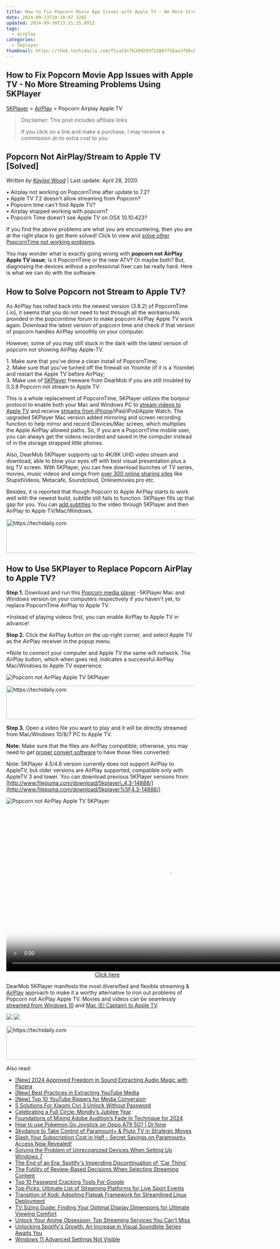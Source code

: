 ```yaml
---
title: How to Fix Popcorn Movie App Issues with Apple TV - No More Streaming Problems Using 5KPlayer
date: 2024-09-23T19:10:07.329Z
updated: 2024-09-30T23:21:25.091Z
tags:
  - airplay
categories:
  - 5kplayer
thumbnail: https://thmb.techidaily.com/f5ca19cfb399293f128bff56ae3fb6cb8b3fe3b136dab287938aeaf206fdd815.jpg
---
```


## How to Fix Popcorn Movie App Issues with Apple TV - No More Streaming Problems Using 5KPlayer

[5KPlayer](https://tools.techidaily.com/5kplayer/products/) \> [AirPlay](https://tools.techidaily.com/5kplayer/airplay/) \> Popcorn Airplay Apple TV

>  Disclaimer: This post includes affiliate links
>
>  If you click on a link and make a purchase, I may receive a commission at no extra cost to you.
>

## Popcorn Not AirPlay/Stream to Apple TV \[Solved\]

 _Written by [Kaylee Wood](https://www.quora.com/profile/Amanda-Hu-21)_ | Last update: April 28, 2020

• Airplay not working on PopcornTime after update to 7.2?  
 • Apple TV 7.2 doesn't allow streaming from Popcorn?  
 • Popcorn time can't find Apple TV?  
 • Airplay stopped working with popcorn?  
 • Popcorn Time doesn't see Apple TV on OSX 10.10.423?

If you find the above problems are what you are encountering, then you are at the right place to get them solved! Click to view and [solve other PopcornTime not working problems](https://tools.techidaily.com/5kplayer/youtube-download/).

You may wonder what is exactly going wrong with **popcorn not AirPlay Apple TV issue**; is it PopcornTime or the new ATV? Or maybe both? But, diagnosing the devices without a professional fixer can be really hard. Here is what we can do with the software.

## How to Solve Popcorn not Stream to Apple TV?

As AirPlay has rolled back into the newest version (3.8.2) of PopcornTime (.io), it seems that you do not need to test through all the workarounds provided in the popcorntime forum to make popcorn AirPlay Apple TV work again. Download the latest version of popcorn time and check if that version of popcorn handles AirPlay smoothly on your computer. 

However, some of you may still stuck in the dark with the latest version of popcorn not showing AirPlay Apple-TV. 

1\. Make sure that you've done a clean install of PopcornTime;   
2\. Make sure that you've turned off the firewall on Yosmite (if it is a Yosmite) and restart the Apple TV before AirPlay;  
3\. Make use of [5KPlayer](https://tools.techidaily.com/5kplayer/products/) freeware from DearMob if you are still troubled by 0.3.8 Popcorn not stream to Apple TV.

This is a whole replacement of PopcornTime, 5KPlayer utilizes the bonjour protocol to enable both your Mac and Windows PC to [stream videos to Apple TV](https://tools.techidaily.com/5kplayer/airplay/) and receive [streams from iPhone](https://tools.techidaily.com/5kplayer/airplay/)/iPad/iPod/Apple Watch. The upgraded 5KPlayer Mac version added mirroring and screen recording function to help mirror and record iDevices/Mac screen, which multiplies the Apple AirPlay allowed paths. So, if you are a PopcornTime mobile user, you can always get the videos recorded and saved in the computer instead of in the storage strapped little phones.

Also, DearMob 5KPlayer supports up to 4K/8K UHD video stream and download, able to blow your eyes off with best visual presentation plus a big TV screen. With 5KPlayer, you can free download bunches of TV series, movies, music videos and songs from [over 300 online sharing sites](https://tools.techidaily.com/5kplayer/youtube-download/) like StupidVideos, Metacafe, Soundcloud, Onlinemovies.pro etc.

Besides, it is reported that though Popcorn to Apple AirPlay starts to work well with the newest build, subtitle still fails to function. 5KPlayer fills up that gap for you. You can [add subtitles](https://tools.techidaily.com/5kplayer/video-music-player/) to the video through 5KPlayer and then AirPlay to Apple TV/Mac/Windows.

<!-- affiliate ads begin -->
<a href="https://aligracehair.sjv.io/c/5597632/1915810/19272" target="_top" id="1915810">
  <img src="//a.impactradius-go.com/display-ad/19272-1915810" border="0" alt="https://techidaily.com" width="728" height="90"/>
</a>
<img height="0" width="0" src="https://aligracehair.sjv.io/i/5597632/1915810/19272" style="position:absolute;visibility:hidden;" border="0" />
<!-- affiliate ads end -->

## How to Use 5KPlayer to Replace Popcorn AirPlay to Apple TV?

**Step 1.** Download and run this [Popcorn media player](https://tools.techidaily.com/5kplayer/video-music-player/) \-5KPlayer Mac and Windows version on your computers respectively if you haven't yet, to replace PopcornTime AirPlay to Apple TV.

\*Instead of playing videos first, you can enable AirPlay to Apple TV in advance!

**Step 2.** Click the AirPlay button on the up-right corner, and select Apple TV as the AirPlay receiver in the popup menu.

\*Note to connect your computer and Apple TV the same wifi network. The AirPlay button, which when goes red, indicates a successful AirPlay Mac/Windows to Apple TV experience.

![Popcorn not AirPlay Apple TV 5KPlayer](https://www.5kplayer.com/airplay/img/5kplayer-airplay.jpg) 

<!-- affiliate ads begin -->
<a href="https://imp.i110150.net/c/5597632/924297/11305" target="_top" id="924297">
  <img src="//a.impactradius-go.com/display-ad/11305-924297" border="0" alt="https://techidaily.com" width="728" height="90"/>
</a>
<img height="0" width="0" src="https://imp.i110150.net/i/5597632/924297/11305" style="position:absolute;visibility:hidden;" border="0" />
<!-- affiliate ads end -->

**Step 3.** Open a video file you want to play and it will be directly streamed from Mac/Windows 10/8/7 PC to Apple TV.

**Note:** Make sure that the files are AirPlay compatible; otherwise, you may need to get [proper convert software](https://tools.techidaily.com/5kplayer/products/) to have those files converted. 

Note: 5KPlayer 4.5/4.6 version currently does not support AirPlay to AppleTV, but older versions are AirPlay supported, compatible only with AppleTV 3 and lower. You can download previous 5KPlayer versions from: [http://www.filepuma.com/download/5kplayer\_4.3-14888/](http://www.filepuma.com/download/5kplayer%5F4.3-14888/)

![Popcorn not AirPlay Apple TV 5KPlayer](https://www.5kplayer.com/airplay/img/5k-airplay-airplay-with-win10-xsy-15021502.jpg) 

<!-- affiliate ads begin -->
<span id="1424531">
					<video width="864" height="NaN" style="cursor:pointer"
           poster="//a.impactradius-go.com/display-clicktoplayimage/1424531.png"
           onclick="if(!this.playClicked){this.play();this.setAttribute('controls',true);this.playClicked=true;}">
	   <source src="//a.impactradius-go.com/display-ad/16446-1424531">
	   <img src="//a.impactradius-go.com/display-clicktoplayimage/1424531.png" style="border: none; height: 100%; width: 100%; object-fit: contain">
	</video>
	<div style="width:540px;text-align:center"><a href="javascript:window.open(decodeURIComponent('https%3A%2F%2Flaganoo.pxf.io%2Fc%2F5597632%2F1424531%2F16446'), '_blank');void(0);">Click here</a></div>
</span>
<img height="0" width="0" src="https://imp.pxf.io/i/5597632/1424531/16446" style="position:absolute;visibility:hidden;" border="0" />
<!-- affiliate ads end -->

DearMob 5KPlayer manifests the most diversified and flexible streaming & [AirPlay](https://tools.techidaily.com/5kplayer/airplay/) approach to make it a worthy alternative to iron out problems of Popcorn not AirPlay Apple TV. Movies and videos can be seamlessly [streamed from Windows 10](https://tools.techidaily.com/5kplayer/airplay/) and [Mac (EI Captain) to Apple TV](https://tools.techidaily.com/5kplayer/airplay/). 

[![](https://www.5kplayer.com/airplay/../button/freedownbackmac.png)](https://tools.techidaily.com/5kplayer/products/) [![](https://www.5kplayer.com/airplay/../button/freedownwhitewin.png)](https://tools.techidaily.com/5kplayer/products/)

<!-- affiliate ads begin -->
<a href="https://unicoeye.pxf.io/c/5597632/2134227/18498" target="_top" id="2134227">
  <img src="//a.impactradius-go.com/display-ad/18498-2134227" border="0" alt="https://techidaily.com" width="728" height="90"/>
</a>
<img height="0" width="0" src="https://unicoeye.pxf.io/i/5597632/2134227/18498" style="position:absolute;visibility:hidden;" border="0" />
<!-- affiliate ads end -->

<ins class="adsbygoogle"
     style="display:block"
     data-ad-format="autorelaxed"
     data-ad-client="ca-pub-7571918770474297"
     data-ad-slot="1223367746"></ins>

<ins class="adsbygoogle"
     style="display:block"
     data-ad-client="ca-pub-7571918770474297"
     data-ad-slot="8358498916"
     data-ad-format="auto"
     data-full-width-responsive="true"></ins>

<span class="atpl-alsoreadstyle">Also read:</span>
<div><ul>
<li><a href="https://fox-hovers.techidaily.com/new-2024-approved-freedom-in-sound-extracting-audio-magic-with-pazera/"><u>[New] 2024 Approved Freedom in Sound Extracting Audio Magic with Pazera</u></a></li>
<li><a href="https://youtube-web.techidaily.com/est-practices-in-extracting-youtube-media/"><u>[New] Best Practices in Extracting YouTube Media</u></a></li>
<li><a href="https://facebook-video-footage.techidaily.com/new-top-10-youtube-rippers-for-media-conversion/"><u>[New] Top 10 YouTube Rippers for Media Conversion</u></a></li>
<li><a href="https://unlock-android.techidaily.com/5-solutions-for-xiaomi-civi-3-unlock-without-password-by-drfone-android/"><u>5 Solutions For Xiaomi Civi 3 Unlock Without Password</u></a></li>
<li><a href="https://mondly-stories.techidaily.com/celebrating-a-full-circle-mondlys-jubilee-year/"><u>Celebrating a Full Circle: Mondly’s Jubilee Year</u></a></li>
<li><a href="https://article-helps.techidaily.com/foundations-of-mixing-adobe-auditions-fade-in-technique-for-2024/"><u>Foundations of Mixing Adobe Audition’s Fade In Technique for 2024</u></a></li>
<li><a href="https://android-pokemon-go.techidaily.com/how-to-use-pokemon-go-joystick-on-oppo-a79-5g-drfone-by-drfone-virtual-android/"><u>How to use Pokemon Go Joystick on Oppo A79 5G? | Dr.fone</u></a></li>
<li><a href="https://media-tips.techidaily.com/skydance-to-take-control-of-paramountplus-and-pluto-tv-in-strategic-moves/"><u>Skydance to Take Control of Paramount+ & Pluto TV in Strategic Moves</u></a></li>
<li><a href="https://media-tips.techidaily.com/slash-your-subscription-cost-in-half-secret-savings-on-paramountplus-access-now-revealed/"><u>Slash Your Subscription Cost in Half - Secret Savings on Paramount+ Access Now Revealed!</u></a></li>
<li><a href="https://win-howtos.techidaily.com/solving-the-problem-of-unrecognized-devices-when-setting-up-windows-7/"><u>Solving the Problem of Unrecognized Devices When Setting Up Windows 7</u></a></li>
<li><a href="https://media-tips.techidaily.com/the-end-of-an-era-spotifys-impending-discontinuation-of-car-thing/"><u>The End of an Era: Spotify's Impending Discontinuation of 'Car Thing'</u></a></li>
<li><a href="https://media-tips.techidaily.com/the-futility-of-review-based-decisions-when-selecting-streaming-content/"><u>The Futility of Review-Based Decisions When Selecting Streaming Content</u></a></li>
<li><a href="https://unlock-android.techidaily.com/top-10-password-cracking-tools-for-google-by-drfone-android/"><u>Top 10 Password Cracking Tools For Google</u></a></li>
<li><a href="https://media-tips.techidaily.com/top-picks-ultimate-list-of-streaming-platforms-for-live-sport-events/"><u>Top Picks: Ultimate List of Streaming Platforms for Live Sport Events</u></a></li>
<li><a href="https://media-tips.techidaily.com/transition-of-kodi-adopting-flatpak-framework-for-streamlined-linux-deployment/"><u>Transition of Kodi: Adopting Flatpak Framework for Streamlined Linux Deployment</u></a></li>
<li><a href="https://media-tips.techidaily.com/tv-sizing-guide-finding-your-optimal-display-dimensions-for-ultimate-viewing-comfort/"><u>TV Sizing Guide: Finding Your Optimal Display Dimensions for Ultimate Viewing Comfort</u></a></li>
<li><a href="https://media-tips.techidaily.com/unlock-your-anime-obsession-top-streaming-services-you-cant-miss/"><u>Unlock Your Anime Obsession: Top Streaming Services You Can’t Miss</u></a></li>
<li><a href="https://media-tips.techidaily.com/unlocking-spotifys-growth-an-increase-in-visual-soundbite-series-awaits-you/"><u>Unlocking Spotify's Growth: An Increase in Visual Soundbite Series Awaits You</u></a></li>
<li><a href="https://network-issues.techidaily.com/windows-11-advanced-settings-not-visible/"><u>Windows 11 Advanced Settings Not Visible</u></a></li>
</ul></div>

